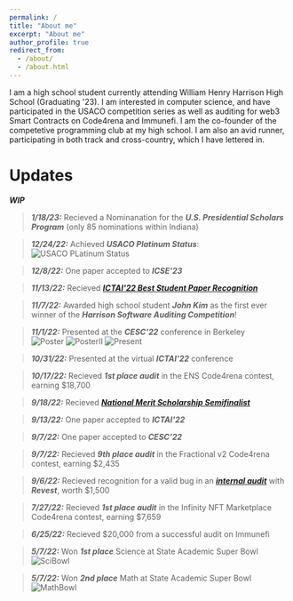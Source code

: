 ```yaml
---
permalink: /
title: "About me"
excerpt: "About me"
author_profile: true
redirect_from: 
  - /about/
  - /about.html
---
```


I am a high school student currently attending William Henry Harrison High School (Graduating '23). I am interested in computer science, and have participated in the USACO competition series as well as auditing for web3 Smart Contracts on Code4rena and Immunefi. I am the co-founder of the competetive programming club at my high school. I am also an avid runner, participating in both track and cross-country, which I have lettered in.

Updates
======

___WIP___

>___1/18/23:___ Recieved a Nominanation for the ___U.S. Presidential Scholars Program___ (only 85 nominations within Indiana)   

>___12/24/22:___ Achieved ___USACO Platinum Status___: ![___USACO PLatinum Status___](https://niothefirst.github.io/PLAT2.png)

>___12/8/22:___ One paper accepted to ___ICSE'23___  

>___11/13/22:___   Recieved [___ICTAI'22 Best Student Paper Recognition___    ](http://niothefirst.github.io/ICTAI22_Best_Student.pdf)  

>___11/7/22:___   Awarded high school student ___John Kim___ as the first ever winner of the ___Harrison Software Auditing Competition___!  

>___11/1/22:___   Presented at the ___CESC'22___ conference in Berkeley  
![Poster](https://niothefirst.github.io/PosterNoppl.jpg)  ![PosterII](https://niothefirst.github.io/talkposterppl.jpg) ![Present](https://niothefirst.github.io/IMG_0718.jpg)

>___10/31/22:___   Presented at the virtual ___ICTAI'22___ conference     

>___10/17/22:___   Recieved ___1st place audit___ in the ENS Code4rena contest, earning $18,700  

>___9/18/22:___   Recieved [___National Merit Scholarship Semifinalist___  ](https://twitter.com/BrianZh11859071/status/1571586843841273857)  

>___9/13/22:___   One paper accepted to ___ICTAI'22___  

>___9/7/22:___   One paper accepted to ___CESC'22___  

>___9/7/22:___    Recieved ___9th place audit___ in the Fractional v2 Code4rena contest, earning $2,435  

>___9/6/22:___   Recieved recognition for a valid bug in an [___internal audit___](https://twitter.com/BrianZh11859071/status/1567309730007203841) with ___Revest___, worth $1,500  

>___7/27/22:___ Recieved ___1st place audit___ in the Infinity NFT Marketplace Code4rena contest, earning $7,659  

>___6/25/22:___ Recieved $20,000 from a successful audit on Immunefi
  
>___5/7/22:___ Won ___1st place___ Science at State Academic Super Bowl ![SciBowl](https://niothefirst.github.io/Scibowlfirst.jpg)  

>___5/7/22:___ Won ___2nd place___ Math at State Academic Super Bowl ![MathBowl](https://niothefirst.github.io/Mathbowlfirst.jpg)  



